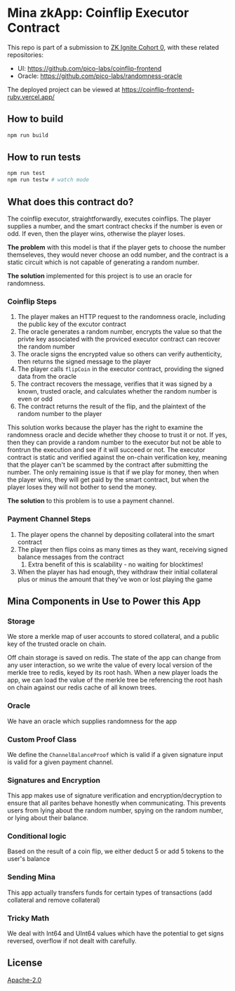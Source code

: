 # Mina zkApp: Coinflip Executor Contract

This repo is part of a submission to [ZK Ignite Cohort 0](https://minaprotocol.com/blog/zkignite-cohort0_), with these related repositories:
- UI: https://github.com/pico-labs/coinflip-frontend
- Oracle: https://github.com/pico-labs/randomness-oracle

The deployed project can be viewed at https://coinflip-frontend-ruby.vercel.app/

## How to build

```sh
npm run build
```

## How to run tests

```sh
npm run test
npm run testw # watch mode
```

## What does this contract do?

The coinflip executor, straightforwardly, executes coinflips.  The player supplies a number, and the smart contract checks if the number is even or odd.  If even, then the player wins, otherwise the player loses.

<b>The problem</b> with this model is that if the player gets to choose the number themseleves, they would never choose an odd number, and the contract is a static circuit which is not capable of generating a random number.

<b>The solution</b> implemented for this project is to use an oracle for randomness.

### Coinflip Steps
1. The player makes an HTTP request to the randomness oracle, including the public key of the excutor contract
2. The oracle generates a random number, encrypts the value so that the privte key associated with the proviced executor contract can recover the random number
3. The oracle signs the encrypted value so others can verify authenticity, then returns the signed message to the player
4. The player calls `flipCoin` in the executor contract, providing the signed data from the oracle
5. The contract recovers the message, verifies that it was signed by a known, trusted oracle, and calculates whether the random number is even or odd
6. The contract returns the result of the flip, and the plaintext of the random number to the player

This solution works because the player has the right to examine the randomness oracle and decide whether they choose to trust it or not.  If yes, then they can provide a random number to the executor but not be able to frontrun the execution and see if it will succeed or not.  The executor contract is static and verified against the on-chain verification key, meaning that the player can't be scammed by the contract after submitting the number.  The only remaining issue is that if we play for money, then when the player wins, they will get paid by the smart contract, but when the player loses they will not bother to send the money.

<b>The solution</b> to this problem is to use a payment channel.

### Payment Channel Steps
1. The player opens the channel by depositing collateral into the smart contract
2. The player then flips coins as many times as they want, receiving signed balance messages from the contract
	1. Extra benefit of this is scalability - no waiting for blocktimes!
3. When the player has had enough, they withdraw their initial collateral plus or minus the amount that they've won or lost playing the game

## Mina Components in Use to Power this App
### Storage
We store a merkle map of user accounts to stored collateral, and a public key of the trusted oracle on chain.

Off chain storage is saved on redis.  The state of the app can change from any user interaction, so we write the value of every local version of the merkle tree to redis, keyed by its root hash.  When a new player loads the app, we can load the value of the merkle tree be referencing the root hash on chain against our redis cache of all known trees.

### Oracle
We have an oracle which supplies randomness for the app

### Custom Proof Class
We define the `ChannelBalanceProof` which is valid if a given signature input is valid for a given payment channel.

### Signatures and Encryption
This app makes use of signature verification and encryption/decryption to ensure that all parites behave honestly when communicating.  This prevents users from lying about the random number, spying on the random number, or lying about their balance.

### Conditional logic
Based on the result of a coin flip, we either deduct 5 or add 5 tokens to the user's balance

### Sending Mina
This app actually transfers funds for certain types of transactions (add collateral and remove collateral)

### Tricky Math
We deal with Int64 and UInt64 values which have the potential to get signs reversed, overflow if not dealt with carefully.

## License

[Apache-2.0](LICENSE)
